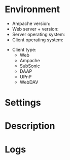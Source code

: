 <!--
1. Delete any not relevant section in this template.
2. Before posting any issue, please try to reproduce with latest `develop` branch. Development is quite active and your issue may already have a fix pending for next version. No issue will be considered before confirmation on the `develop` branch.
3. Don't worry for text between `<!--` and `--\>`, it will be automatically removed from the output.
-->

# Environment

 * Ampache version:
 * Web server + version:
 * Server operating system:
 * Client operating system:

<!-- Keep only the affected clients in the list below. Add client application name and version on the right of the client type you use. -->

 * Client type:
   - Web
   - Ampache
   - SubSonic
   - DAAP
   - UPnP
   - WebDAV

# Settings

<!-- Put here a description of your settings or attach ampache.cfg.php after removing sensitive information (server host, database connection...) -->

# Description

<!-- Put here the bug/feature description and how to reproduce/integrate it. -->

# Logs

<!-- [Ampache logs](https://github.com/ampache/ampache/wiki/Troubleshooting#enable-logging) and web server access/error logs in attached files. Please also add client application logs if appropriate. -->
